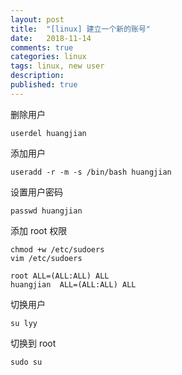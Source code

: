 ```yaml
---
layout: post
title:  "[linux] 建立一个新的账号"
date:   2018-11-14
comments: true
categories: linux
tags: linux, new user
description:
published: true
---
```


删除用户

```
userdel huangjian 
```

添加用户

```
useradd -r -m -s /bin/bash huangjian
```

设置用户密码

```
passwd huangjian
```

添加 root 权限

```
chmod +w /etc/sudoers
vim /etc/sudoers
```

```
root ALL=(ALL:ALL) ALL
huangjian  ALL=(ALL:ALL) ALL
```

切换用户

```
su lyy
```

切换到 root

```
sudo su
```

